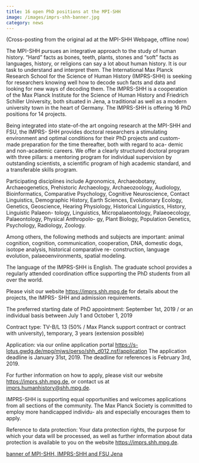 ```yaml
---
title: 16 open PhD positions at the MPI-SHH
image: /images/imprs-shh-banner.jpg
category: news
---
```


(Cross-posting from the original ad at the MPI-SHH Webpage, offline now)

The MPI-SHH pursues an integrative approach to the study of human history. “Hard” facts as bones, teeth, plants, stones and “soft” facts as languages, history, or religions can say a lot about human history. It is our task to understand and interpret them. The International Max Planck Research School for the Science of Human History (IMPRS-SHH) is seeking for researchers knowing well how to decode such facts and data and looking for new ways of decoding them. The IMPRS-SHH is a cooperation of the Max Planck Institute for the Science of Human History and Friedrich Schiller University, both situated in Jena, a traditional as well as a modern university town in the heart of Germany. The IMPRS-SHH is offering 16 PhD positions for 14 projects.

<!--more-->

Being integrated into state-of-the art ongoing research at the MPI-SHH and FSU, the IMPRS- SHH provides doctoral researchers a stimulating environment and optimal conditions for their PhD projects and custom-made preparation for the time thereafter, both with regard to aca- demic and non-academic careers. We offer a clearly structured doctoral program with three pillars: a mentoring program for individual supervision by outstanding scientists, a scientific program of high academic standard, and a transferable skills program.

Participating disciplines include Agronomics, Archaeobotany, Archaeogenetics, Prehistoric Archaeology, Archaeozoology, Audiology, Bioinformatics, Comparative Psychology, Cognitive Neuroscience, Contact Linguistics, Demographic History, Earth Sciences, Evolutionary Ecology, Genetics, Geoscience, Hearing Physiology, Historical Linguistics, History, Linguistic Palaeon- tology, Linguistics, Micropalaeontology, Palaeoecology, Palaeontology, Physical Anthropolo- gy, Plant Biology, Population Genetics, Psychology, Radiology, Zoology.

Among others, the following methods and subjects are important: animal cognition, cognition, communication, cooperation, DNA, domestic dogs, isotope analysis, historical comparative re- construction, language evolution, palaeoenvironments, spatial modeling.

The language of the IMPRS-SHH is English. The graduate school provides a regularly attended coordination office supporting the PhD students from all over the world.

Please visit our website https://imprs.shh.mpg.de for details about the projects, the IMPRS- SHH and admission requirements.

The preferred starting date of PhD appointment: September 1st, 2019 / or an individual basis between July 1 and October 1, 2019

Contract type: TV-B/L 13 (50% / Max Planck support contract or contract with university), temporary, 3 years (extension possible)

Application: via our online application portal https://s-lotus.gwdg.de/mpg/mjws/perso/shh_d012.nsf/application The application deadline is January 31st, 2019.
The deadline for references is February 3rd, 2019.

For further information on how to apply, please visit our website https://imprs.shh.mpg.de, or contact us at imprs.humanhistory@shh.mpg.de.

IMPRS-SHH is supporting equal opportunities and welcomes applications from all sections of the community. The Max Planck Society is committed to employ more handicapped individu- als and especially encourages them to apply.

Reference to data protection: Your data protection rights, the purpose for which your data will be processed, as well as further information about data protection is available to you on the website https://imprs.shh.mpg.de.

[banner of MPI-SHH, IMPRS-SHH and FSU Jena](/images/imprs-shh-banner.jpg)
